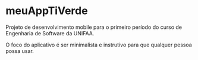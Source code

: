 # meuAppTiVerde

Projeto de desenvolvimento mobile para o primeiro período do curso de Engenharia de Software da UNIFAA.

O foco do aplicativo é ser minimalista e instrutivo para que qualquer pessoa possa usar.
